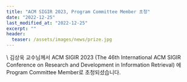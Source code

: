 ```yaml
---
title: "ACM SIGIR 2023, Program Committee Member 초청"
date: "2022-12-25"
last_modified_at: "2022-12-25"
excerpt: ""
header:
  teaser: /assets/images/news/prize.jpg
---
```

\\
김상욱 교수님께서 ACM SIGIR 2023 (The 46th International ACM SIGIR Conference on Research and Development in Information Retrieval) 에 Program Committee Member로 초청되셨습니다.